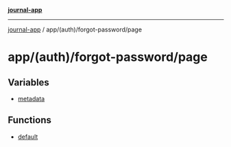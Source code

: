 [**journal-app**](../../../../README.md)

***

[journal-app](../../../../modules.md) / app/(auth)/forgot-password/page

# app/(auth)/forgot-password/page

## Variables

- [metadata](variables/metadata.md)

## Functions

- [default](functions/default.md)
